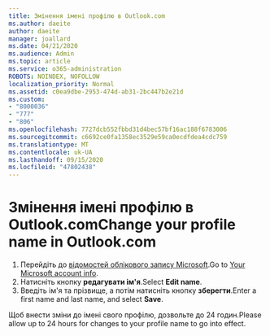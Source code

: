 ```yaml
---
title: Змінення імені профілю в Outlook.com
ms.author: daeite
author: daeite
manager: joallard
ms.date: 04/21/2020
ms.audience: Admin
ms.topic: article
ms.service: o365-administration
ROBOTS: NOINDEX, NOFOLLOW
localization_priority: Normal
ms.assetid: c0ea9dbe-2953-474d-ab31-2bc447b2e21d
ms.custom:
- "8000036"
- "777"
- "806"
ms.openlocfilehash: 7727dcb552fbbd31d4bec57bf16ac188f6783006
ms.sourcegitcommit: c6692ce0fa1358ec3529e59ca0ecdfdea4cdc759
ms.translationtype: MT
ms.contentlocale: uk-UA
ms.lasthandoff: 09/15/2020
ms.locfileid: "47802438"
---
```

# <a name="change-your-profile-name-in-outlookcom"></a><span data-ttu-id="2ca33-102">Змінення імені профілю в Outlook.com</span><span class="sxs-lookup"><span data-stu-id="2ca33-102">Change your profile name in Outlook.com</span></span>

1. <span data-ttu-id="2ca33-103">Перейдіть до [відомостей облікового запису Microsoft](https://go.microsoft.com/fwlink/p/?linkid=860841).</span><span class="sxs-lookup"><span data-stu-id="2ca33-103">Go to [Your Microsoft account info](https://go.microsoft.com/fwlink/p/?linkid=860841).</span></span>
2. <span data-ttu-id="2ca33-104">Натисніть кнопку **редагувати ім'я**.</span><span class="sxs-lookup"><span data-stu-id="2ca33-104">Select **Edit name**.</span></span>
3. <span data-ttu-id="2ca33-105">Введіть ім'я та прізвище, а потім натисніть кнопку **зберегти**.</span><span class="sxs-lookup"><span data-stu-id="2ca33-105">Enter a first name and last name, and select **Save**.</span></span>

<span data-ttu-id="2ca33-106">Щоб внести зміни до імені свого профілю, дозвольте до 24 годин.</span><span class="sxs-lookup"><span data-stu-id="2ca33-106">Please allow up to 24 hours for changes to your profile name to go into effect.</span></span>
